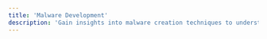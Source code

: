 ```yaml
---
title: 'Malware Development'
description: 'Gain insights into malware creation techniques to understand adversarial strategies and bolster your defensive capabilities against sophisticated threats.'
---
```

